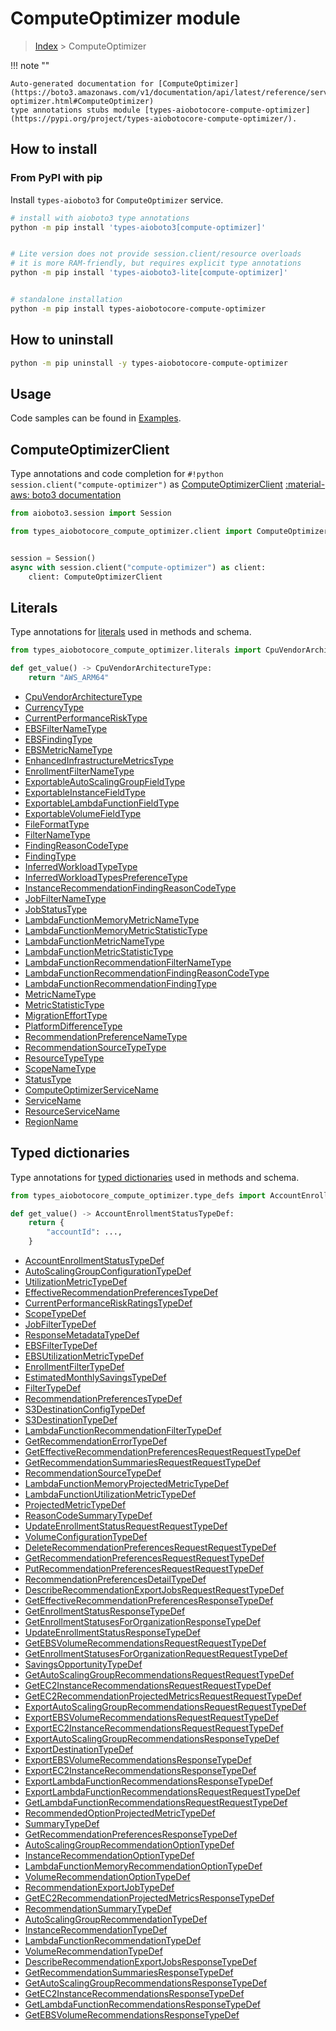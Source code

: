 # ComputeOptimizer module

> [Index](../README.md) > ComputeOptimizer


!!! note ""

    Auto-generated documentation for [ComputeOptimizer](https://boto3.amazonaws.com/v1/documentation/api/latest/reference/services/compute-optimizer.html#ComputeOptimizer)
    type annotations stubs module [types-aiobotocore-compute-optimizer](https://pypi.org/project/types-aiobotocore-compute-optimizer/).

## How to install



### From PyPI with pip

Install `types-aioboto3` for `ComputeOptimizer` service.

```bash
# install with aioboto3 type annotations
python -m pip install 'types-aioboto3[compute-optimizer]'


# Lite version does not provide session.client/resource overloads
# it is more RAM-friendly, but requires explicit type annotations
python -m pip install 'types-aioboto3-lite[compute-optimizer]'


# standalone installation
python -m pip install types-aiobotocore-compute-optimizer
```



## How to uninstall

```bash
python -m pip uninstall -y types-aiobotocore-compute-optimizer
```

## Usage

Code samples can be found in [Examples](./usage.md).

## ComputeOptimizerClient

Type annotations and code completion for  `#!python session.client("compute-optimizer")` as [ComputeOptimizerClient](./client.md)
[:material-aws: boto3 documentation](https://boto3.amazonaws.com/v1/documentation/api/latest/reference/services/compute-optimizer.html#ComputeOptimizer.Client)

```python title="Usage example"
from aioboto3.session import Session

from types_aiobotocore_compute_optimizer.client import ComputeOptimizerClient


session = Session()
async with session.client("compute-optimizer") as client:
    client: ComputeOptimizerClient
```








## Literals

Type annotations for [literals](./literals.md) used in methods and schema.

```python title="Usage example"
from types_aiobotocore_compute_optimizer.literals import CpuVendorArchitectureType

def get_value() -> CpuVendorArchitectureType:
    return "AWS_ARM64"
```

- [CpuVendorArchitectureType](./literals.md#cpuvendorarchitecturetype)
- [CurrencyType](./literals.md#currencytype)
- [CurrentPerformanceRiskType](./literals.md#currentperformancerisktype)
- [EBSFilterNameType](./literals.md#ebsfilternametype)
- [EBSFindingType](./literals.md#ebsfindingtype)
- [EBSMetricNameType](./literals.md#ebsmetricnametype)
- [EnhancedInfrastructureMetricsType](./literals.md#enhancedinfrastructuremetricstype)
- [EnrollmentFilterNameType](./literals.md#enrollmentfilternametype)
- [ExportableAutoScalingGroupFieldType](./literals.md#exportableautoscalinggroupfieldtype)
- [ExportableInstanceFieldType](./literals.md#exportableinstancefieldtype)
- [ExportableLambdaFunctionFieldType](./literals.md#exportablelambdafunctionfieldtype)
- [ExportableVolumeFieldType](./literals.md#exportablevolumefieldtype)
- [FileFormatType](./literals.md#fileformattype)
- [FilterNameType](./literals.md#filternametype)
- [FindingReasonCodeType](./literals.md#findingreasoncodetype)
- [FindingType](./literals.md#findingtype)
- [InferredWorkloadTypeType](./literals.md#inferredworkloadtypetype)
- [InferredWorkloadTypesPreferenceType](./literals.md#inferredworkloadtypespreferencetype)
- [InstanceRecommendationFindingReasonCodeType](./literals.md#instancerecommendationfindingreasoncodetype)
- [JobFilterNameType](./literals.md#jobfilternametype)
- [JobStatusType](./literals.md#jobstatustype)
- [LambdaFunctionMemoryMetricNameType](./literals.md#lambdafunctionmemorymetricnametype)
- [LambdaFunctionMemoryMetricStatisticType](./literals.md#lambdafunctionmemorymetricstatistictype)
- [LambdaFunctionMetricNameType](./literals.md#lambdafunctionmetricnametype)
- [LambdaFunctionMetricStatisticType](./literals.md#lambdafunctionmetricstatistictype)
- [LambdaFunctionRecommendationFilterNameType](./literals.md#lambdafunctionrecommendationfilternametype)
- [LambdaFunctionRecommendationFindingReasonCodeType](./literals.md#lambdafunctionrecommendationfindingreasoncodetype)
- [LambdaFunctionRecommendationFindingType](./literals.md#lambdafunctionrecommendationfindingtype)
- [MetricNameType](./literals.md#metricnametype)
- [MetricStatisticType](./literals.md#metricstatistictype)
- [MigrationEffortType](./literals.md#migrationefforttype)
- [PlatformDifferenceType](./literals.md#platformdifferencetype)
- [RecommendationPreferenceNameType](./literals.md#recommendationpreferencenametype)
- [RecommendationSourceTypeType](./literals.md#recommendationsourcetypetype)
- [ResourceTypeType](./literals.md#resourcetypetype)
- [ScopeNameType](./literals.md#scopenametype)
- [StatusType](./literals.md#statustype)
- [ComputeOptimizerServiceName](./literals.md#computeoptimizerservicename)
- [ServiceName](./literals.md#servicename)
- [ResourceServiceName](./literals.md#resourceservicename)
- [RegionName](./literals.md#regionname)




## Typed dictionaries

Type annotations for [typed dictionaries](./type_defs.md) used in methods and schema.

```python title="Usage example"
from types_aiobotocore_compute_optimizer.type_defs import AccountEnrollmentStatusTypeDef

def get_value() -> AccountEnrollmentStatusTypeDef:
    return {
        "accountId": ...,
    }
```

- [AccountEnrollmentStatusTypeDef](./type_defs.md#accountenrollmentstatustypedef)
- [AutoScalingGroupConfigurationTypeDef](./type_defs.md#autoscalinggroupconfigurationtypedef)
- [UtilizationMetricTypeDef](./type_defs.md#utilizationmetrictypedef)
- [EffectiveRecommendationPreferencesTypeDef](./type_defs.md#effectiverecommendationpreferencestypedef)
- [CurrentPerformanceRiskRatingsTypeDef](./type_defs.md#currentperformanceriskratingstypedef)
- [ScopeTypeDef](./type_defs.md#scopetypedef)
- [JobFilterTypeDef](./type_defs.md#jobfiltertypedef)
- [ResponseMetadataTypeDef](./type_defs.md#responsemetadatatypedef)
- [EBSFilterTypeDef](./type_defs.md#ebsfiltertypedef)
- [EBSUtilizationMetricTypeDef](./type_defs.md#ebsutilizationmetrictypedef)
- [EnrollmentFilterTypeDef](./type_defs.md#enrollmentfiltertypedef)
- [EstimatedMonthlySavingsTypeDef](./type_defs.md#estimatedmonthlysavingstypedef)
- [FilterTypeDef](./type_defs.md#filtertypedef)
- [RecommendationPreferencesTypeDef](./type_defs.md#recommendationpreferencestypedef)
- [S3DestinationConfigTypeDef](./type_defs.md#s3destinationconfigtypedef)
- [S3DestinationTypeDef](./type_defs.md#s3destinationtypedef)
- [LambdaFunctionRecommendationFilterTypeDef](./type_defs.md#lambdafunctionrecommendationfiltertypedef)
- [GetRecommendationErrorTypeDef](./type_defs.md#getrecommendationerrortypedef)
- [GetEffectiveRecommendationPreferencesRequestRequestTypeDef](./type_defs.md#geteffectiverecommendationpreferencesrequestrequesttypedef)
- [GetRecommendationSummariesRequestRequestTypeDef](./type_defs.md#getrecommendationsummariesrequestrequesttypedef)
- [RecommendationSourceTypeDef](./type_defs.md#recommendationsourcetypedef)
- [LambdaFunctionMemoryProjectedMetricTypeDef](./type_defs.md#lambdafunctionmemoryprojectedmetrictypedef)
- [LambdaFunctionUtilizationMetricTypeDef](./type_defs.md#lambdafunctionutilizationmetrictypedef)
- [ProjectedMetricTypeDef](./type_defs.md#projectedmetrictypedef)
- [ReasonCodeSummaryTypeDef](./type_defs.md#reasoncodesummarytypedef)
- [UpdateEnrollmentStatusRequestRequestTypeDef](./type_defs.md#updateenrollmentstatusrequestrequesttypedef)
- [VolumeConfigurationTypeDef](./type_defs.md#volumeconfigurationtypedef)
- [DeleteRecommendationPreferencesRequestRequestTypeDef](./type_defs.md#deleterecommendationpreferencesrequestrequesttypedef)
- [GetRecommendationPreferencesRequestRequestTypeDef](./type_defs.md#getrecommendationpreferencesrequestrequesttypedef)
- [PutRecommendationPreferencesRequestRequestTypeDef](./type_defs.md#putrecommendationpreferencesrequestrequesttypedef)
- [RecommendationPreferencesDetailTypeDef](./type_defs.md#recommendationpreferencesdetailtypedef)
- [DescribeRecommendationExportJobsRequestRequestTypeDef](./type_defs.md#describerecommendationexportjobsrequestrequesttypedef)
- [GetEffectiveRecommendationPreferencesResponseTypeDef](./type_defs.md#geteffectiverecommendationpreferencesresponsetypedef)
- [GetEnrollmentStatusResponseTypeDef](./type_defs.md#getenrollmentstatusresponsetypedef)
- [GetEnrollmentStatusesForOrganizationResponseTypeDef](./type_defs.md#getenrollmentstatusesfororganizationresponsetypedef)
- [UpdateEnrollmentStatusResponseTypeDef](./type_defs.md#updateenrollmentstatusresponsetypedef)
- [GetEBSVolumeRecommendationsRequestRequestTypeDef](./type_defs.md#getebsvolumerecommendationsrequestrequesttypedef)
- [GetEnrollmentStatusesForOrganizationRequestRequestTypeDef](./type_defs.md#getenrollmentstatusesfororganizationrequestrequesttypedef)
- [SavingsOpportunityTypeDef](./type_defs.md#savingsopportunitytypedef)
- [GetAutoScalingGroupRecommendationsRequestRequestTypeDef](./type_defs.md#getautoscalinggrouprecommendationsrequestrequesttypedef)
- [GetEC2InstanceRecommendationsRequestRequestTypeDef](./type_defs.md#getec2instancerecommendationsrequestrequesttypedef)
- [GetEC2RecommendationProjectedMetricsRequestRequestTypeDef](./type_defs.md#getec2recommendationprojectedmetricsrequestrequesttypedef)
- [ExportAutoScalingGroupRecommendationsRequestRequestTypeDef](./type_defs.md#exportautoscalinggrouprecommendationsrequestrequesttypedef)
- [ExportEBSVolumeRecommendationsRequestRequestTypeDef](./type_defs.md#exportebsvolumerecommendationsrequestrequesttypedef)
- [ExportEC2InstanceRecommendationsRequestRequestTypeDef](./type_defs.md#exportec2instancerecommendationsrequestrequesttypedef)
- [ExportAutoScalingGroupRecommendationsResponseTypeDef](./type_defs.md#exportautoscalinggrouprecommendationsresponsetypedef)
- [ExportDestinationTypeDef](./type_defs.md#exportdestinationtypedef)
- [ExportEBSVolumeRecommendationsResponseTypeDef](./type_defs.md#exportebsvolumerecommendationsresponsetypedef)
- [ExportEC2InstanceRecommendationsResponseTypeDef](./type_defs.md#exportec2instancerecommendationsresponsetypedef)
- [ExportLambdaFunctionRecommendationsResponseTypeDef](./type_defs.md#exportlambdafunctionrecommendationsresponsetypedef)
- [ExportLambdaFunctionRecommendationsRequestRequestTypeDef](./type_defs.md#exportlambdafunctionrecommendationsrequestrequesttypedef)
- [GetLambdaFunctionRecommendationsRequestRequestTypeDef](./type_defs.md#getlambdafunctionrecommendationsrequestrequesttypedef)
- [RecommendedOptionProjectedMetricTypeDef](./type_defs.md#recommendedoptionprojectedmetrictypedef)
- [SummaryTypeDef](./type_defs.md#summarytypedef)
- [GetRecommendationPreferencesResponseTypeDef](./type_defs.md#getrecommendationpreferencesresponsetypedef)
- [AutoScalingGroupRecommendationOptionTypeDef](./type_defs.md#autoscalinggrouprecommendationoptiontypedef)
- [InstanceRecommendationOptionTypeDef](./type_defs.md#instancerecommendationoptiontypedef)
- [LambdaFunctionMemoryRecommendationOptionTypeDef](./type_defs.md#lambdafunctionmemoryrecommendationoptiontypedef)
- [VolumeRecommendationOptionTypeDef](./type_defs.md#volumerecommendationoptiontypedef)
- [RecommendationExportJobTypeDef](./type_defs.md#recommendationexportjobtypedef)
- [GetEC2RecommendationProjectedMetricsResponseTypeDef](./type_defs.md#getec2recommendationprojectedmetricsresponsetypedef)
- [RecommendationSummaryTypeDef](./type_defs.md#recommendationsummarytypedef)
- [AutoScalingGroupRecommendationTypeDef](./type_defs.md#autoscalinggrouprecommendationtypedef)
- [InstanceRecommendationTypeDef](./type_defs.md#instancerecommendationtypedef)
- [LambdaFunctionRecommendationTypeDef](./type_defs.md#lambdafunctionrecommendationtypedef)
- [VolumeRecommendationTypeDef](./type_defs.md#volumerecommendationtypedef)
- [DescribeRecommendationExportJobsResponseTypeDef](./type_defs.md#describerecommendationexportjobsresponsetypedef)
- [GetRecommendationSummariesResponseTypeDef](./type_defs.md#getrecommendationsummariesresponsetypedef)
- [GetAutoScalingGroupRecommendationsResponseTypeDef](./type_defs.md#getautoscalinggrouprecommendationsresponsetypedef)
- [GetEC2InstanceRecommendationsResponseTypeDef](./type_defs.md#getec2instancerecommendationsresponsetypedef)
- [GetLambdaFunctionRecommendationsResponseTypeDef](./type_defs.md#getlambdafunctionrecommendationsresponsetypedef)
- [GetEBSVolumeRecommendationsResponseTypeDef](./type_defs.md#getebsvolumerecommendationsresponsetypedef)

